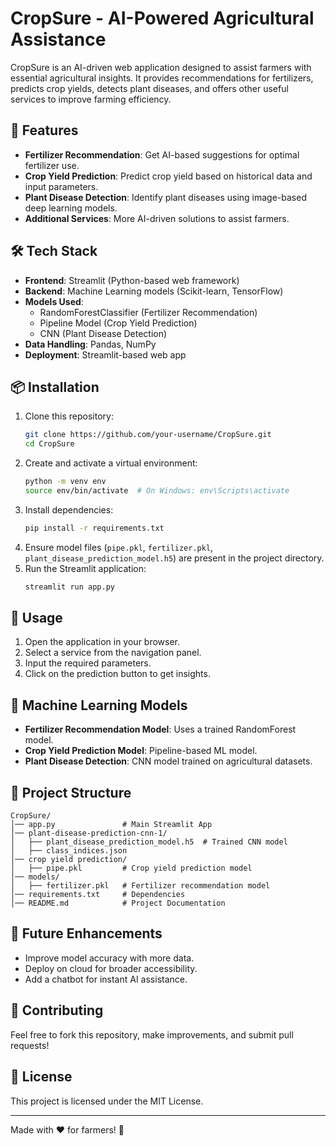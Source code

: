 # CropSure - AI-Powered Agricultural Assistance

CropSure is an AI-driven web application designed to assist farmers with essential agricultural insights. It provides recommendations for fertilizers, predicts crop yields, detects plant diseases, and offers other useful services to improve farming efficiency.

## 🚀 Features

- **Fertilizer Recommendation**: Get AI-based suggestions for optimal fertilizer use.
- **Crop Yield Prediction**: Predict crop yield based on historical data and input parameters.
- **Plant Disease Detection**: Identify plant diseases using image-based deep learning models.
- **Additional Services**: More AI-driven solutions to assist farmers.

## 🛠 Tech Stack

- **Frontend**: Streamlit (Python-based web framework)
- **Backend**: Machine Learning models (Scikit-learn, TensorFlow)
- **Models Used**:
  - RandomForestClassifier (Fertilizer Recommendation)
  - Pipeline Model (Crop Yield Prediction)
  - CNN (Plant Disease Detection)
- **Data Handling**: Pandas, NumPy
- **Deployment**: Streamlit-based web app

## 📦 Installation

1. Clone this repository:
   ```bash
   git clone https://github.com/your-username/CropSure.git
   cd CropSure
   ```
2. Create and activate a virtual environment:
   ```bash
   python -m venv env
   source env/bin/activate  # On Windows: env\Scripts\activate
   ```
3. Install dependencies:
   ```bash
   pip install -r requirements.txt
   ```
4. Ensure model files (`pipe.pkl`, `fertilizer.pkl`, `plant_disease_prediction_model.h5`) are present in the project directory.
5. Run the Streamlit application:
   ```bash
   streamlit run app.py
   ```

## 📝 Usage

1. Open the application in your browser.
2. Select a service from the navigation panel.
3. Input the required parameters.
4. Click on the prediction button to get insights.

## 🤖 Machine Learning Models

- **Fertilizer Recommendation Model**: Uses a trained RandomForest model.
- **Crop Yield Prediction Model**: Pipeline-based ML model.
- **Plant Disease Detection**: CNN model trained on agricultural datasets.

## 📂 Project Structure
```
CropSure/
│── app.py               # Main Streamlit App
│── plant-disease-prediction-cnn-1/
│   ├── plant_disease_prediction_model.h5  # Trained CNN model
│   ├── class_indices.json
│── crop yield prediction/
│   ├── pipe.pkl         # Crop yield prediction model
│── models/
│   ├── fertilizer.pkl   # Fertilizer recommendation model
│── requirements.txt     # Dependencies
│── README.md            # Project Documentation
```

## 🚀 Future Enhancements

- Improve model accuracy with more data.
- Deploy on cloud for broader accessibility.
- Add a chatbot for instant AI assistance.

## 🤝 Contributing

Feel free to fork this repository, make improvements, and submit pull requests!

## 📜 License

This project is licensed under the MIT License.

---

Made with ❤️ for farmers! 🌾


